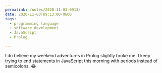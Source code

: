```yaml
---
permalink: /notes/2020-11-03-0913/
date: 2020-11-03T09:13:00-0600
tags:
  - programming language
  - software development
  - JavaScript
  - Prolog

---
```


I do believe my weekend adventures in Prolog slightly broke me. I keep trying to end statements in JavaScript this morning with periods instead of semicolons. 😂
